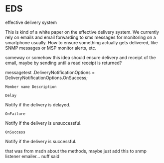 # EDS
effective delivery system

This is kind of a white paper on the effective delivery system.
We currently rely on emails and email forwarding to sms messages for monitoring on a smartphone usually. 
How to ensure something actually gets delivered, like SNMP messages or MSP monitor alerts, etc. 

someway or somehow this idea should ensure delivery and receipt of the email, maybe by sending until a read receipt is returned?


messagetest .DeliveryNotificationOptions = DeliveryNotificationOptions.OnSuccess;

	Member name	Description
  
	Delay	

Notify if the delivery is delayed.

	OnFailure	

Notify if the delivery is unsuccessful.

	OnSuccess	

Notify if the delivery is successful.

that was from msdn about the methods, maybe just add this to snmp listener emailer... nuff said
